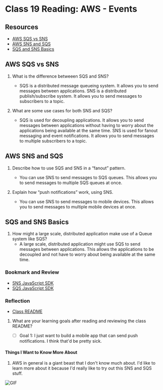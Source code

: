 # Class 19 Reading: AWS - Events

## Resources

- [AWS SQS vs SNS](https://medium.com/awesome-cloud/aws-difference-between-sqs-and-sns-61a397bf76c5)
- [AWS SNS and SQS](https://www.youtube.com/watch?v=mXk0MNjlO7A)
- [SQS and SNS Basics](https://www.youtube.com/watch?v=UesxWuZMZqI)

## AWS SQS vs SNS

1. What is the difference betweeen SQS and SNS?
    - SQS is a distributed message queueing system. It allows you to send messages between applications. SNS is a distributed publish/subscribe system. It allows you to send messages to subscribers to a topic.

2. What are some use cases for both SNS and SQS?
    - SQS is used for decoupling applications. It allows you to send messages between applications without having to worry about the applications being available at the same time. SNS is used for fanout messaging and event notifications. It allows you to send messages to multiple subscribers to a topic.

## AWS SNS and SQS

1. Describe how to use SQS and SNS in a “fanout” pattern.
    - You can use SNS to send messages to SQS queues. This allows you to send messages to multiple SQS queues at once.

2. Explain how “push notifications” work, using SNS.
    - You can use SNS to send messages to mobile devices. This allows you to send messages to multiple mobile devices at once.

## SQS and SNS Basics

1. How might a large scale, distributed application make use of a Queue system like SQS?
    - A large scale, distributed application might use SQS to send messages between applications. This allows the applications to be decoupled and not have to worry about being available at the same time.

### Bookmark and Review

- [SNS JavaScript SDK](https://docs.aws.amazon.com/AWSJavaScriptSDK/latest/AWS/SNS.html)
- [SQS JavaScript SDK](https://docs.aws.amazon.com/AWSJavaScriptSDK/latest/AWS/SQS.html)

### Reflection

- [Class README](https://codefellows.github.io/code-401-javascript-guide/curriculum/class-19/)

1. What are your learning goals after reading and reviewing the class README?

    - [ ] Goal 1: I just want to build a mobile app that can send push notifications. I think that'd be pretty sick.

#### Things I Want to Know More About

1. AWS in general is a giant beast that I don't know much about. I'd like to learn more about it because I'd really like to try out this SNS and SQS stuff.

![GIF](https://media.giphy.com/media/1vZcbntQ1jVcSA78gw/giphy-downsized-large.gif)
